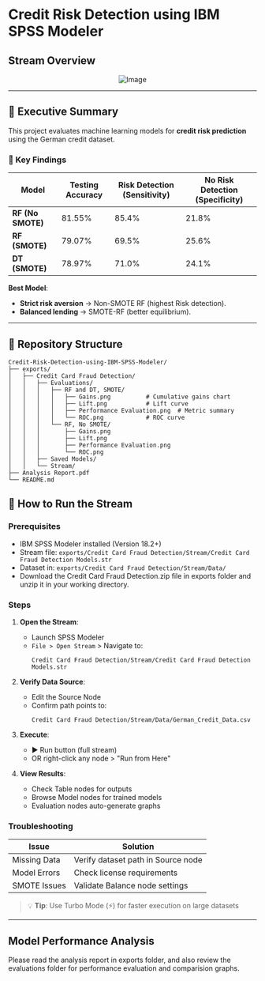 # Credit Risk Detection using IBM SPSS Modeler  
## Stream Overview

<div align="center">
  <img src="https://github.com/user-attachments/assets/fd8cd037-1e29-4260-92ba-e4aa9b41563c" alt="Image">
</div>

---

## 📌 Executive Summary  
This project evaluates machine learning models for **credit risk prediction** using the German credit dataset.  

### 🔑 Key Findings  
| Model                  | Testing Accuracy | Risk Detection (Sensitivity) | No Risk Detection (Specificity) |  
|------------------------|------------------|------------------------------|---------------------------------|  
| **RF (No SMOTE)**      | 81.55%           | 85.4%                        | 21.8%                           |  
| **RF (SMOTE)**         | 79.07%           | 69.5%                        | 25.6%                           |  
| **DT (SMOTE)**         | 78.97%           | 71.0%                        | 24.1%                           |  

**Best Model**:  
- **Strict risk aversion** → Non-SMOTE RF (highest Risk detection).  
- **Balanced lending** → SMOTE-RF (better equilibrium).  

---

## 📂 Repository Structure  
```plaintext
Credit-Risk-Detection-using-IBM-SPSS-Modeler/  
├── exports/  
│   ├── Credit Card Fraud Detection/  
│   │   ├── Evaluations/  
│   │   │   ├── RF and DT, SMOTE/  
│   │   │   │   ├── Gains.png          # Cumulative gains chart  
│   │   │   │   ├── Lift.png           # Lift curve  
│   │   │   │   ├── Performance Evaluation.png  # Metric summary  
│   │   │   │   └── ROC.png            # ROC curve  
│   │   │   └── RF, No SMOTE/  
│   │   │       ├── Gains.png  
│   │   │       ├── Lift.png  
│   │   │       ├── Performance Evaluation.png  
│   │   │       └── ROC.png  
│   │   ├── Saved Models/  
│   │   └── Stream/  
├── Analysis Report.pdf  
└── README.md  
```
## 🚀 How to Run the Stream

### Prerequisites
- IBM SPSS Modeler installed (Version 18.2+)
- Stream file: `exports/Credit Card Fraud Detection/Stream/Credit Card Fraud Detection Models.str`
- Dataset in: `exports/Credit Card Fraud Detection/Stream/Data/`
- Download the Credit Card Fraud Detection.zip file in exports folder and unzip it in your working directory.

### Steps
1. **Open the Stream**:
   - Launch SPSS Modeler
   - `File > Open Stream` > Navigate to:
     ```
     Credit Card Fraud Detection/Stream/Credit Card Fraud Detection Models.str
     ```

2. **Verify Data Source**:
   - Edit the Source Node
   - Confirm path points to:
     ```
     Credit Card Fraud Detection/Stream/Data/German_Credit_Data.csv
     ```

3. **Execute**:
   - ▶️ Run button (full stream)
   - OR right-click any node > "Run from Here"

4. **View Results**:
   - Check Table nodes for outputs
   - Browse Model nodes for trained models
   - Evaluation nodes auto-generate graphs

### Troubleshooting
| Issue | Solution |
|-------|----------|
| Missing Data | Verify dataset path in Source node |
| Model Errors | Check license requirements |
| SMOTE Issues | Validate Balance node settings |

> 💡 **Tip**: Use Turbo Mode (⚡) for faster execution on large datasets

---

## Model Performance Analysis
Please read the analysis report in exports folder, and also review the evaluations folder for performance evaluation and comparision graphs. 
